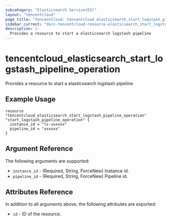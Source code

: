 ```yaml
---
subcategory: "Elasticsearch Service(ES)"
layout: "tencentcloud"
page_title: "TencentCloud: tencentcloud_elasticsearch_start_logstash_pipeline_operation"
sidebar_current: "docs-tencentcloud-resource-elasticsearch_start_logstash_pipeline_operation"
description: |-
  Provides a resource to start a elasticsearch logstash pipeline
---
```


# tencentcloud_elasticsearch_start_logstash_pipeline_operation

Provides a resource to start a elasticsearch logstash pipeline

## Example Usage

```hcl
resource "tencentcloud_elasticsearch_start_logstash_pipeline_operation" "start_logstash_pipeline_operation" {
  instance_id = "ls-xxxxxx"
  pipeline_id = "xxxxxx"
}
```

## Argument Reference

The following arguments are supported:

* `instance_id` - (Required, String, ForceNew) Instance id.
* `pipeline_id` - (Required, String, ForceNew) Pipeline id.

## Attributes Reference

In addition to all arguments above, the following attributes are exported:

* `id` - ID of the resource.




